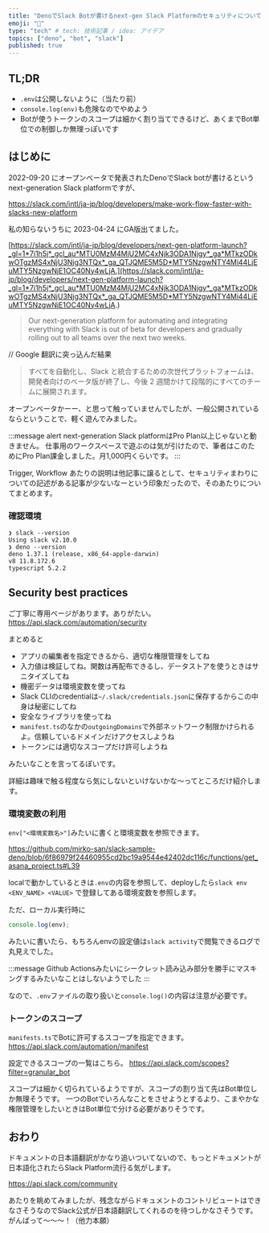 ```yaml
---
title: "DenoでSlack Botが書けるnext-gen Slack Platformのセキュリティについて"
emoji: "🤖"
type: "tech" # tech: 技術記事 / idea: アイデア
topics: ["deno", "bot", "slack"]
published: true
---
```


## TL;DR
- `.env`は公開しないように（当たり前）
- `console.log(env)`も危険なのでやめよう
- Botが使うトークンのスコープは細かく割り当てできるけど、あくまでBot単位での制御しか無理っぽいです

## はじめに

2022-09-20 にオープンベータで発表されたDenoでSlack botが書けるというnext-generation Slack platformですが、

https://slack.com/intl/ja-jp/blog/developers/make-work-flow-faster-with-slacks-new-platform

私の知らないうちに 2023-04-24 にGA版出てました。

[https://slack.com/intl/ja-jp/blog/developers/next-gen-platform-launch?_gl=1*7i1h5j*_gcl_au*MTU0MzM4MjU2MC4xNjk3ODA1Njgy*_ga*MTkzODkwOTgzMS4xNjU3Njg3NTQx*_ga_QTJQME5M5D*MTY5NzgwNTY4Mi44LjEuMTY5NzgwNjE1OC40Ny4wLjA.](https://slack.com/intl/ja-jp/blog/developers/next-gen-platform-launch?_gl=1*7i1h5j*_gcl_au*MTU0MzM4MjU2MC4xNjk3ODA1Njgy*_ga*MTkzODkwOTgzMS4xNjU3Njg3NTQx*_ga_QTJQME5M5D*MTY5NzgwNTY4Mi44LjEuMTY5NzgwNjE1OC40Ny4wLjA.)

> Our next-generation platform for automating and integrating everything with Slack is out of beta for developers and gradually rolling out to all teams over the next two weeks.

// Google 翻訳に突っ込んだ結果
> すべてを自動化し、Slack と統合するための次世代プラットフォームは、開発者向けのベータ版が終了し、今後 2 週間かけて段階的にすべてのチームに展開されます。

オープンベータかーー、と思って触っていませんでしたが、一般公開されているならということで、軽く遊んでみました。

:::message alert
next-generation Slack platformはPro Plan以上じゃないと動きません。
仕事用のワークスペースで遊ぶのは気が引けたので、筆者はこのためにPro Plan課金しました。月1,000円くらいです。
:::

Trigger, Workflow あたりの説明は他記事に譲るとして、セキュリティまわりについての記述がある記事が少ないなーという印象だったので、そのあたりについてまとめます。

### 確認環境

```
❯ slack --version
Using slack v2.10.0
❯ deno --version
deno 1.37.1 (release, x86_64-apple-darwin)
v8 11.8.172.6
typescript 5.2.2
```

## Security best practices

ご丁寧に専用ページがあります。ありがたい。
https://api.slack.com/automation/security

まとめると
- アプリの編集者を指定できるから、適切な権限管理をしてね
- 入力値は検証してね。関数は再配布できるし、データストアを使うときはサニタイズしてね
- 機密データは環境変数を使ってね
- Slack CLIのcredentialは`~/.slack/credentials.json`に保存するからこの中身は秘密にしてね
- 安全なライブラリを使ってね
- `manifest.ts`のなかの`outgoingDomains`で外部ネットワーク制限かけられるよ。信頼しているドメインだけアクセスしようね
- トークンには適切なスコープだけ許可しようね

みたいなことを言ってるぽいです。

詳細は趣味で触る程度なら気にしないといけないかな〜ってところだけ紹介します。

### 環境変数の利用

`env["<環境変数名>"]`みたいに書くと環境変数を参照できます。

https://github.com/mirko-san/slack-sample-deno/blob/6f86979f24460955cd2bc19a9544e42402dc116c/functions/get_asana_project.ts#L39

localで動かしているときは`.env`の内容を参照して、deployしたら`slack env <ENV_NAME> <VALUE>` で登録してある環境変数を参照します。

ただ、ローカル実行時に
```ts
console.log(env);
```
みたいに書いたら、もちろんenvの設定値は`slack activity`で閲覧できるログで丸見えでした。

:::message
Github Actionsみたいにシークレット読み込み部分を勝手にマスキングするみたいなことはしないようでした
:::

なので、`.env`ファイルの取り扱いと`console.log()`の内容は注意が必要です。

### トークンのスコープ

`manifests.ts`でBotに許可するスコープを指定できます。
https://api.slack.com/automation/manifest

設定できるスコープの一覧はこちら。
https://api.slack.com/scopes?filter=granular_bot

スコープは細かく切られているようですが、スコープの割り当て先はBot単位しか無理そうです。
一つのBotでいろんなことをさせようとするより、こまやかな権限管理をしたいときはBot単位で分ける必要がありそうです。

## おわり

ドキュメントの日本語翻訳がかなり追いついてないので、もっとドキュメントが日本語化されたらSlack Platform流行る気がします。

https://api.slack.com/community

あたりを眺めてみましたが、残念ながらドキュメントのコントリビュートはできなさそうなのでSlack公式が日本語翻訳してくれるのを待つしかなさそうです。がんばって〜〜〜！（他力本願）

